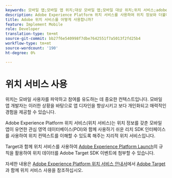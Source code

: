 ```yaml
---
keywords: 모바일 앱;모바일 앱 위치;대상 모바일 앱;모바일 대상 위치;위치 서비스;adobe experience cloud 위치 서비스;pois;관심 영역;sdk;location
description: Adobe Experience Platform 위치 서비스를 사용하여 위치 정보와 더불어 모바일 앱을 활성화하는 방법에 대해 학습합니다.
title: Adobe 위치 서비스를 어떻게 사용합니까?
feature: Implement Mobile
role: Developer
translation-type: tm+mt
source-git-commit: bb27f6e540998f7dbe7642551f7a5013f2fd25b4
workflow-type: tm+mt
source-wordcount: '190'
ht-degree: 0%

---
```



# 위치 서비스 사용

위치는 모바일 사용자를 파악하고 참여를 유도하는 데 중요한 컨텍스트입니다. 모바일 앱 개발자는 이러한 상황을 바탕으로 앱 디자인을 향상시키고 보다 개인화되고 매력적인 경험을 제공할 수 있습니다.

Adobe Experience Platform 위치 서비스(위치 서비스)는 위치 정보를 갖춘 모바일 앱이 유연한 관심 영역 데이터베이스(POI)와 함께 사용하기 쉬운 리치 SDK 인터페이스를 사용하여 위치 컨텍스트를 이해할 수 있도록 해주는 지리적 위치 서비스입니다.

Target과 함께 위치 서비스를 사용하여 [Adobe Experience Platform Launch](https://experienceleague.adobe.com/docs/launch/using/overview.html)의 규칙을 활용하여 위치 데이터를 Adobe Target SDK 이벤트에 첨부할 수 있습니다.

자세한 내용은 [Adobe Experience Platform 위치 서비스 안내서](https://experienceleague.adobe.com/docs/places/using/home.html)에서 [Adobe Target](https://experienceleague.adobe.com/docs/places/using/use-places-with-other-solutions/places-target/places-target.html)과 함께 위치 서비스 사용을 참조하십시오.
